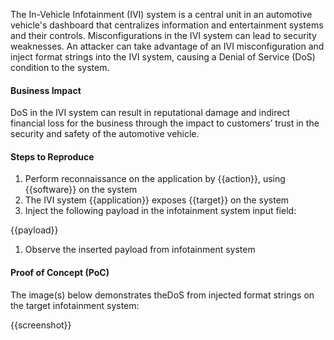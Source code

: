 The In-Vehicle Infotainment (IVI) system is a central unit in an automotive vehicle's dashboard that centralizes information and entertainment systems and their controls. Misconfigurations in the IVI system can lead to security weaknesses. An attacker can take advantage of an IVI misconfiguration and inject format strings into the IVI system, causing a Denial of Service (DoS) condition to the system.

#### Business Impact

DoS in the IVI system can result in reputational damage and indirect financial loss for the business through the impact to customers’ trust in the security and safety of the automotive vehicle.

#### Steps to Reproduce

1. Perform reconnaissance on the application by {{action}}, using {{software}} on the system
1. The IVI system {{application}} exposes {{target}} on the system
1. Inject the following payload in the infotainment system input field:

{{payload}}

1. Observe the inserted payload from infotainment system

#### Proof of Concept (PoC)

The image(s) below demonstrates theDoS from injected format strings on the target infotainment system:

{{screenshot}}
